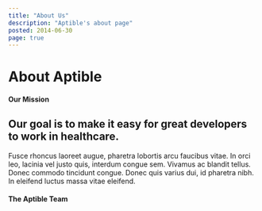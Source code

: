 ```yaml
---
title: "About Us"
description: "Aptible's about page"
posted: 2014-06-30
page: true
---
```


# About Aptible
#### Our Mission
## Our goal is to make it easy for great developers to work in healthcare.

Fusce rhoncus laoreet augue, pharetra lobortis arcu faucibus vitae. In orci leo, lacinia vel justo quis, interdum congue sem. Vivamus ac blandit tellus. Donec commodo tincidunt congue. Donec quis varius dui, id pharetra nibh. In eleifend luctus massa vitae eleifend.

#### The Aptible Team